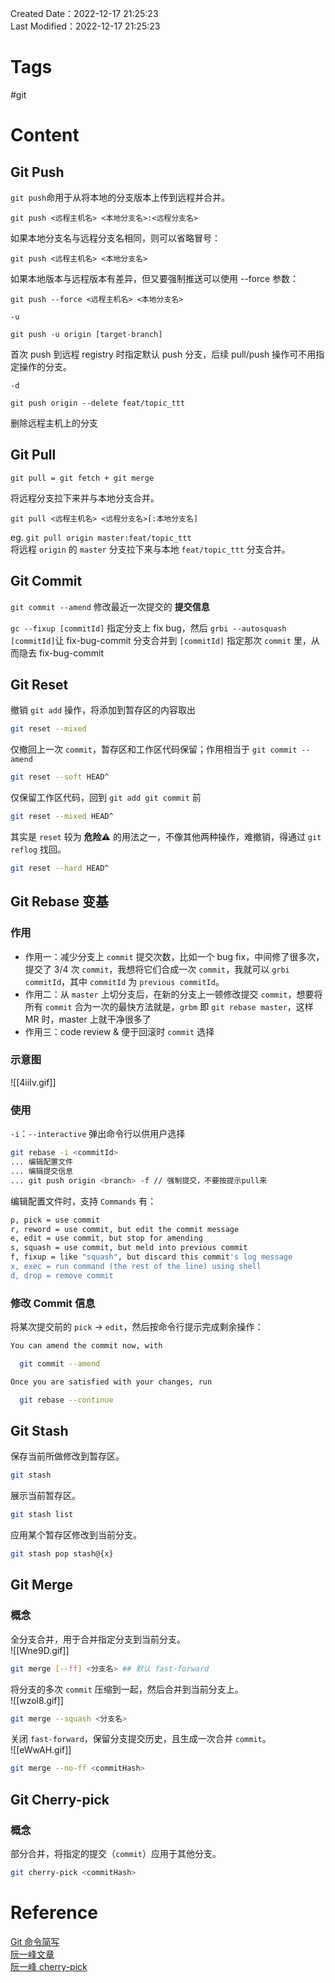 Created Date：2022-12-17 21:25:23  
Last Modified：2022-12-17 21:25:23

# Tags

#git

# Content

## Git Push

`git push`命用于从将本地的分支版本上传到远程并合并。

```
git push <远程主机名> <本地分支名>:<远程分支名>
```

如果本地分支名与远程分支名相同，则可以省略冒号：

```
git push <远程主机名> <本地分支名>
```

如果本地版本与远程版本有差异，但又要强制推送可以使用 --force 参数：

```
git push --force <远程主机名> <本地分支名>
```

`-u`

```
git push -u origin [target-branch]
```

首次 push 到远程 registry 时指定默认 push 分支，后续 pull/push 操作可不用指定操作的分支。

`-d`

```
git push origin --delete feat/topic_ttt
```

删除远程主机上的分支

## Git Pull

`git pull = git fetch + git merge`

将远程分支拉下来并与本地分支合并。

```
git pull <远程主机名> <远程分支名>[:本地分支名]
```

eg. `git pull origin master:feat/topic_ttt `  
将远程 `origin` 的 `master` 分支拉下来与本地 `feat/topic_ttt` 分支合并。

## Git Commit

`git commit --amend` 修改最近一次提交的 **提交信息**

`gc --fixup [commitId]` 指定分支上 fix bug，然后 `grbi --autosquash [commitId]`让 fix-bug-commit 分支合并到 `[commitId]` 指定那次 `commit` 里，从而隐去 fix-bug-commit

## Git Reset

撤销 `git add` 操作，将添加到暂存区的内容取出

```bash
git reset --mixed
```

仅撤回上一次 `commit`，暂存区和工作区代码保留；作用相当于 `git commit --amend`

```bash
git reset --soft HEAD^
```

仅保留工作区代码，回到 `git add git commit` 前

```bash
git reset --mixed HEAD^
```

其实是 `reset` 较为 **危险⚠️** 的用法之一，不像其他两种操作，难撤销，得通过 `git reflog` 找回。

```bash
git reset --hard HEAD^
```

## Git Rebase 变基

### 作用

- 作用一：减少分支上 `commit` 提交次数，比如一个 bug fix，中间修了很多次，提交了 3/4 次 `commit`，我想将它们合成一次 `commit`，我就可以 `grbi commitId`，其中 `commitId` 为 `previous commitId`。
- 作用二：从 `master` 上切分支后，在新的分支上一顿修改提交 `commit`，想要将所有 `commit` 合为一次的最快方法就是，`grbm` 即 `git rebase master`，这样 MR 时，master 上就干净很多了
- 作用三：code review & 便于回滚时 `commit` 选择

### 示意图

![[4iiIv.gif]]  

### 使用

`-i`：`--interactive` 弹出命令行以供用户选择

```bash
git rebase -i <commitId>
... 编辑配置文件
... 编辑提交信息
... git push origin <branch> -f // 强制提交，不要按提示pull来
```

编辑配置文件时，支持 `Commands` 有：

```bash
p, pick = use commit  
r, reword = use commit, but edit the commit message  
e, edit = use commit, but stop for amending  
s, squash = use commit, but meld into previous commit  
f, fixup = like "squash", but discard this commit's log message  
x, exec = run command (the rest of the line) using shell  
d, drop = remove commit
```

### 修改 Commit 信息

将某次提交前的 `pick` -> `edit`，然后按命令行提示完成剩余操作：

```bash
You can amend the commit now, with

  git commit --amend 

Once you are satisfied with your changes, run

  git rebase --continue

```

## Git Stash

保存当前所做修改到暂存区。

```bash
git stash
```

展示当前暂存区。

```bash
git stash list
```

应用某个暂存区修改到当前分支。

```bash
git stash pop stash@{x}
```

## Git Merge

### 概念

全分支合并，用于合并指定分支到当前分支。  
![[Wne9D.gif]]

```bash
git merge [--ff] <分支名> ## 默认 fast-forward
```

将分支的多次 `commit` 压缩到一起，然后合并到当前分支上。  
![[wzol8.gif]]

```bash
git merge --squash <分支名>
```

关闭 `fast-forward`，保留分支提交历史，且生成一次合并 `commit`。  
![[eWwAH.gif]]

```bash
git merge --no-ff <commitHash>
```

## Git Cherry-pick

### 概念

部分合并，将指定的提交（`commit`）应用于其他分支。

```bash
git cherry-pick <commitHash>
```

# Reference

[Git 命令简写](https://www.jianshu.com/p/660557b405dd)  
[阮一峰文章](https://www.ruanyifeng.com/blog/2015/08/git-use-process.html)  
[阮一峰 cherry-pick](https://www.ruanyifeng.com/blog/2020/04/git-cherry-pick.html)  
